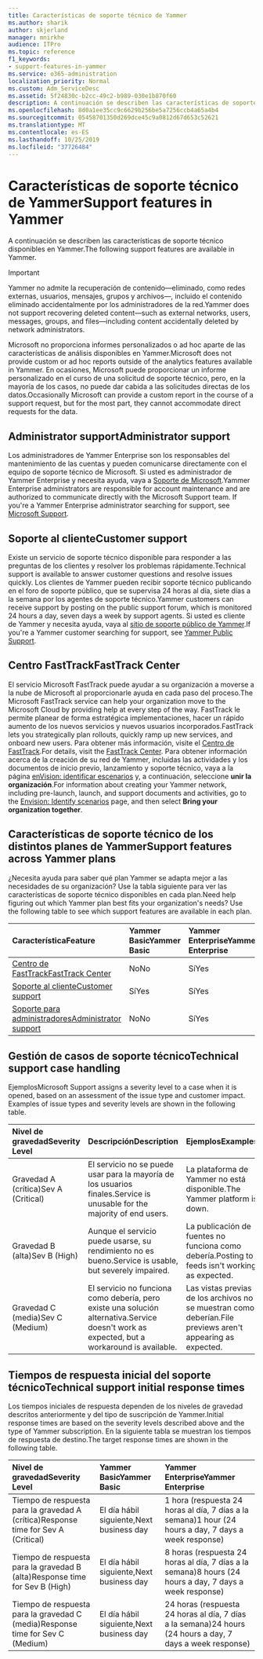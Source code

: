 ```yaml
---
title: Características de soporte técnico de Yammer
ms.author: sharik
author: skjerland
manager: mnirkhe
audience: ITPro
ms.topic: reference
f1_keywords:
- support-features-in-yammer
ms.service: o365-administration
localization_priority: Normal
ms.custom: Adm_ServiceDesc
ms.assetid: 5f24830c-b2cc-49c2-b989-030e1b870f60
description: A continuación se describen las características de soporte técnico disponibles en Yammer.
ms.openlocfilehash: 8d0a1ee35cc9c6629b256be5a7256ccb4a65a4b4
ms.sourcegitcommit: 05458701350d269dce45c9a0812d67d653c52621
ms.translationtype: MT
ms.contentlocale: es-ES
ms.lasthandoff: 10/25/2019
ms.locfileid: "37726484"
---
```

# <a name="support-features-in-yammer"></a><span data-ttu-id="094a7-103">Características de soporte técnico de Yammer</span><span class="sxs-lookup"><span data-stu-id="094a7-103">Support features in Yammer</span></span>

<span data-ttu-id="094a7-104">A continuación se describen las características de soporte técnico disponibles en Yammer.</span><span class="sxs-lookup"><span data-stu-id="094a7-104">The following support features are available in Yammer.</span></span>
  
> [!IMPORTANT]
> <span data-ttu-id="094a7-105">Yammer no admite la recuperación de contenido&mdash;eliminado, como redes externas, usuarios, mensajes, grupos y archivos&mdash;, incluido el contenido eliminado accidentalmente por los administradores de la red.</span><span class="sxs-lookup"><span data-stu-id="094a7-105">Yammer does not support recovering deleted content&mdash;such as external networks, users, messages, groups, and files&mdash;including content accidentally deleted by network administrators.</span></span>
>
> <span data-ttu-id="094a7-106">Microsoft no proporciona informes personalizados o ad hoc aparte de las características de análisis disponibles en Yammer.</span><span class="sxs-lookup"><span data-stu-id="094a7-106">Microsoft does not provide custom or ad hoc reports outside of the analytics features available in Yammer.</span></span> <span data-ttu-id="094a7-107">En ocasiones, Microsoft puede proporcionar un informe personalizado en el curso de una solicitud de soporte técnico, pero, en la mayoría de los casos, no puede dar cabida a las solicitudes directas de los datos.</span><span class="sxs-lookup"><span data-stu-id="094a7-107">Occasionally Microsoft can provide a custom report in the course of a support request, but for the most part, they cannot accommodate direct requests for the data.</span></span>

## <a name="administrator-support"></a><span data-ttu-id="094a7-108">Administrator support</span><span class="sxs-lookup"><span data-stu-id="094a7-108">Administrator support</span></span>

<span data-ttu-id="094a7-p102">Los administradores de Yammer Enterprise son los responsables del mantenimiento de las cuentas y pueden comunicarse directamente con el equipo de soporte técnico de Microsoft. Si usted es administrador de Yammer Enterprise y necesita ayuda, vaya a [Soporte de Microsoft](https://go.microsoft.com/fwlink/p/?LinkId=330922).</span><span class="sxs-lookup"><span data-stu-id="094a7-p102">Yammer Enterprise administrators are responsible for account maintenance and are authorized to communicate directly with the Microsoft Support team. If you're a Yammer Enterprise administrator searching for support, see [Microsoft Support](https://go.microsoft.com/fwlink/p/?LinkId=330922).</span></span>

## <a name="customer-support"></a><span data-ttu-id="094a7-111">Soporte al cliente</span><span class="sxs-lookup"><span data-stu-id="094a7-111">Customer support</span></span>

<span data-ttu-id="094a7-112">Existe un servicio de soporte técnico disponible para responder a las preguntas de los clientes y resolver los problemas rápidamente.</span><span class="sxs-lookup"><span data-stu-id="094a7-112">Technical support is available to answer customer questions and resolve issues quickly.</span></span> <span data-ttu-id="094a7-113">Los clientes de Yammer pueden recibir soporte técnico publicando en el foro de soporte público, que se supervisa 24 horas al día, siete días a la semana por los agentes de soporte técnico.</span><span class="sxs-lookup"><span data-stu-id="094a7-113">Yammer customers can receive support by posting on the public support forum, which is monitored 24 hours a day, seven days a week by support agents.</span></span> <span data-ttu-id="094a7-114">Si usted es cliente de Yammer y necesita ayuda, vaya al [sitio de soporte público de Yammer](https://go.microsoft.com/fwlink/p/?LinkId=330921).</span><span class="sxs-lookup"><span data-stu-id="094a7-114">If you're a Yammer customer searching for support, see [Yammer Public Support](https://go.microsoft.com/fwlink/p/?LinkId=330921).</span></span>
   
## <a name="fasttrack-center"></a><span data-ttu-id="094a7-115">Centro FastTrack</span><span class="sxs-lookup"><span data-stu-id="094a7-115">FastTrack Center</span></span>

<span data-ttu-id="094a7-116">El servicio Microsoft FastTrack puede ayudar a su organización a moverse a la nube de Microsoft al proporcionarle ayuda en cada paso del proceso.</span><span class="sxs-lookup"><span data-stu-id="094a7-116">The Microsoft FastTrack service can help your organization move to the Microsoft Cloud by providing help at every step of the way.</span></span> <span data-ttu-id="094a7-117">FastTrack le permite planear de forma estratégica implementaciones, hacer un rápido aumento de los nuevos servicios y nuevos usuarios incorporados.</span><span class="sxs-lookup"><span data-stu-id="094a7-117">FastTrack lets you strategically plan rollouts, quickly ramp up new services, and onboard new users.</span></span> <span data-ttu-id="094a7-118">Para obtener más información, visite el [Centro de FastTrack](https://go.microsoft.com/fwlink/?LinkID=518597&amp;clcid=0x409).</span><span class="sxs-lookup"><span data-stu-id="094a7-118">For details, visit the [FastTrack Center](https://go.microsoft.com/fwlink/?LinkID=518597&amp;clcid=0x409).</span></span> <span data-ttu-id="094a7-119">Para obtener información acerca de la creación de su red de Yammer, incluidas las actividades y los documentos de inicio previo, lanzamiento y soporte técnico, vaya a la página [enVision: identificar escenarios](https://fasttrack.microsoft.com/office/envision/identify-scenarios) y, a continuación, seleccione **unir la organización**.</span><span class="sxs-lookup"><span data-stu-id="094a7-119">For information about creating your Yammer network, including pre-launch, launch, and support documents and activities, go to the [Envision: Identify scenarios](https://fasttrack.microsoft.com/office/envision/identify-scenarios) page, and then select **Bring your organization together**.</span></span>

## <a name="support-features-across-yammer-plans"></a><span data-ttu-id="094a7-120">Características de soporte técnico de los distintos planes de Yammer</span><span class="sxs-lookup"><span data-stu-id="094a7-120">Support features across Yammer plans</span></span>

<span data-ttu-id="094a7-p105">¿Necesita ayuda para saber qué plan Yammer se adapta mejor a las necesidades de su organización? Use la tabla siguiente para ver las características de soporte técnico disponibles en cada plan.</span><span class="sxs-lookup"><span data-stu-id="094a7-p105">Need help figuring out which Yammer plan best fits your organization's needs? Use the following table to see which support features are available in each plan.</span></span>
  
|<span data-ttu-id="094a7-123">**Característica**</span><span class="sxs-lookup"><span data-stu-id="094a7-123">**Feature**</span></span>|<span data-ttu-id="094a7-124">**Yammer Basic**</span><span class="sxs-lookup"><span data-stu-id="094a7-124">**Yammer Basic**</span></span>|<span data-ttu-id="094a7-125">**Yammer Enterprise**</span><span class="sxs-lookup"><span data-stu-id="094a7-125">**Yammer Enterprise**</span></span>|
|:-----|:-----|:-----|
|[<span data-ttu-id="094a7-126">Centro de FastTrack</span><span class="sxs-lookup"><span data-stu-id="094a7-126">FastTrack Center</span></span>](https://go.microsoft.com/fwlink/?LinkID=518597&amp;clcid=0x409) <br/> |<span data-ttu-id="094a7-127">No</span><span class="sxs-lookup"><span data-stu-id="094a7-127">No</span></span>  <br/> |<span data-ttu-id="094a7-128">Sí</span><span class="sxs-lookup"><span data-stu-id="094a7-128">Yes</span></span>  <br/> |
|[<span data-ttu-id="094a7-129">Soporte al cliente</span><span class="sxs-lookup"><span data-stu-id="094a7-129">Customer support</span></span>](support-features-in-yammer.md#customer-support) <br/> |<span data-ttu-id="094a7-130">Sí</span><span class="sxs-lookup"><span data-stu-id="094a7-130">Yes</span></span>  <br/> |<span data-ttu-id="094a7-131">Sí</span><span class="sxs-lookup"><span data-stu-id="094a7-131">Yes</span></span>  <br/> |
|[<span data-ttu-id="094a7-132">Soporte para administradores</span><span class="sxs-lookup"><span data-stu-id="094a7-132">Administrator support</span></span>](support-features-in-yammer.md#administrator-support) <br/> |<span data-ttu-id="094a7-133">No</span><span class="sxs-lookup"><span data-stu-id="094a7-133">No</span></span>  <br/> |<span data-ttu-id="094a7-134">Sí</span><span class="sxs-lookup"><span data-stu-id="094a7-134">Yes</span></span>  <br/> |
 
## <a name="technical-support-case-handling"></a><span data-ttu-id="094a7-135">Gestión de casos de soporte técnico</span><span class="sxs-lookup"><span data-stu-id="094a7-135">Technical support case handling</span></span>

<span data-ttu-id="094a7-p106">Ejemplos</span><span class="sxs-lookup"><span data-stu-id="094a7-p106">Microsoft Support assigns a severity level to a case when it is opened, based on an assessment of the issue type and customer impact. Examples of issue types and severity levels are shown in the following table.</span></span> 
  
|<span data-ttu-id="094a7-138">**Nivel de gravedad**</span><span class="sxs-lookup"><span data-stu-id="094a7-138">**Severity Level**</span></span>|<span data-ttu-id="094a7-139">**Descripción**</span><span class="sxs-lookup"><span data-stu-id="094a7-139">**Description**</span></span>|<span data-ttu-id="094a7-140">**Ejemplos**</span><span class="sxs-lookup"><span data-stu-id="094a7-140">**Examples**</span></span>|
|:-----|:-----|:-----|
|<span data-ttu-id="094a7-141">Gravedad A (crítica)</span><span class="sxs-lookup"><span data-stu-id="094a7-141">Sev A (Critical)</span></span>  <br/> |<span data-ttu-id="094a7-142">El servicio no se puede usar para la mayoría de los usuarios finales.</span><span class="sxs-lookup"><span data-stu-id="094a7-142">Service is unusable for the majority of end users.</span></span>  <br/> |<span data-ttu-id="094a7-143">La plataforma de Yammer no está disponible.</span><span class="sxs-lookup"><span data-stu-id="094a7-143">The Yammer platform is down.</span></span>  <br/> |
|<span data-ttu-id="094a7-144">Gravedad B (alta)</span><span class="sxs-lookup"><span data-stu-id="094a7-144">Sev B (High)</span></span>  <br/> |<span data-ttu-id="094a7-145">Aunque el servicio puede usarse, su rendimiento no es bueno.</span><span class="sxs-lookup"><span data-stu-id="094a7-145">Service is usable, but severely impaired.</span></span>  <br/> |<span data-ttu-id="094a7-146">La publicación de fuentes no funciona como debería.</span><span class="sxs-lookup"><span data-stu-id="094a7-146">Posting to feeds isn't working as expected.</span></span>  <br/> |
|<span data-ttu-id="094a7-147">Gravedad C (media)</span><span class="sxs-lookup"><span data-stu-id="094a7-147">Sev C (Medium)</span></span>  <br/> |<span data-ttu-id="094a7-148">El servicio no funciona como debería, pero existe una solución alternativa.</span><span class="sxs-lookup"><span data-stu-id="094a7-148">Service doesn't work as expected, but a workaround is available.</span></span>  <br/> |<span data-ttu-id="094a7-149">Las vistas previas de los archivos no se muestran como deberían.</span><span class="sxs-lookup"><span data-stu-id="094a7-149">File previews aren't appearing as expected.</span></span>  <br/> |

## <a name="technical-support-initial-response-times"></a><span data-ttu-id="094a7-150">Tiempos de respuesta inicial del soporte técnico</span><span class="sxs-lookup"><span data-stu-id="094a7-150">Technical support initial response times</span></span>

<span data-ttu-id="094a7-151">Los tiempos iniciales de respuesta dependen de los niveles de gravedad descritos anteriormente y del tipo de suscripción de Yammer.</span><span class="sxs-lookup"><span data-stu-id="094a7-151">Initial response times are based on the severity levels described above and the type of Yammer subscription.</span></span> <span data-ttu-id="094a7-152">En la siguiente tabla se muestran los tiempos de respuesta de destino.</span><span class="sxs-lookup"><span data-stu-id="094a7-152">The target response times are shown in the following table.</span></span>
  
|<span data-ttu-id="094a7-153">**Nivel de gravedad**</span><span class="sxs-lookup"><span data-stu-id="094a7-153">**Severity Level**</span></span>|<span data-ttu-id="094a7-154">**Yammer Basic**</span><span class="sxs-lookup"><span data-stu-id="094a7-154">**Yammer Basic**</span></span>|<span data-ttu-id="094a7-155">**Yammer Enterprise**</span><span class="sxs-lookup"><span data-stu-id="094a7-155">**Yammer Enterprise**</span></span>|
|:-----|:-----|:-----|
|<span data-ttu-id="094a7-156">Tiempo de respuesta para la gravedad A (crítica)</span><span class="sxs-lookup"><span data-stu-id="094a7-156">Response time for Sev A (Critical)</span></span>  <br/> |<span data-ttu-id="094a7-157">El día hábil siguiente,</span><span class="sxs-lookup"><span data-stu-id="094a7-157">Next business day</span></span>  <br/> |<span data-ttu-id="094a7-158">1 hora (respuesta 24 horas al día, 7 días a la semana)</span><span class="sxs-lookup"><span data-stu-id="094a7-158">1 hour (24 hours a day, 7 days a week response)</span></span>  <br/> |
|<span data-ttu-id="094a7-159">Tiempo de respuesta para la gravedad B (alta)</span><span class="sxs-lookup"><span data-stu-id="094a7-159">Response time for Sev B (High)</span></span>  <br/> |<span data-ttu-id="094a7-160">El día hábil siguiente,</span><span class="sxs-lookup"><span data-stu-id="094a7-160">Next business day</span></span>  <br/> |<span data-ttu-id="094a7-161">8 horas (respuesta 24 horas al día, 7 días a la semana)</span><span class="sxs-lookup"><span data-stu-id="094a7-161">8 hours (24 hours a day, 7 days a week response)</span></span>  <br/> |
|<span data-ttu-id="094a7-162">Tiempo de respuesta para la gravedad C (media)</span><span class="sxs-lookup"><span data-stu-id="094a7-162">Response time for Sev C (Medium)</span></span>  <br/> |<span data-ttu-id="094a7-163">El día hábil siguiente,</span><span class="sxs-lookup"><span data-stu-id="094a7-163">Next business day</span></span>  <br/> |<span data-ttu-id="094a7-164">24 horas (respuesta 24 horas al día, 7 días a la semana)</span><span class="sxs-lookup"><span data-stu-id="094a7-164">24 hours (24 hours a day, 7 days a week response)</span></span>  <br/> |
